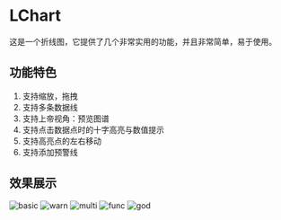 # LChart
这是一个折线图，它提供了几个非常实用的功能，并且非常简单，易于使用。

## 功能特色
1. 支持缩放，拖拽
2. 支持多条数据线
3. 支持上帝视角：预览图谱
4. 支持点击数据点时的十字高亮与数值提示
5. 支持高亮点的左右移动
6. 支持添加预警线

## 效果展示
![basic](https://github.com/linheimx/LChart/blob/master/art/l_basic.png)  ![warn](https://github.com/linheimx/LChart/blob/master/art/l_warn.png)
![multi](https://github.com/linheimx/LChart/blob/master/art/l_multi.png)  ![func](https://github.com/linheimx/LChart/blob/master/art/l_func.png)
![god](https://github.com/linheimx/LChart/blob/master/art/l_god.png)
